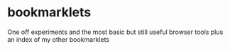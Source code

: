 # bookmarklets
One off experiments and the most basic but still useful browser tools plus an index of my other bookmarklets
